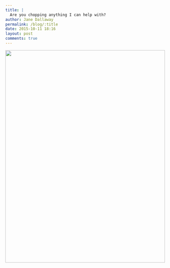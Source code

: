 ```yaml
---
title: |
  Are you chopping anything I can help with?
author: Jane Dallaway
permalink: /blog/:title
date: 2015-10-11 18:16
layout: post
comments: true
---
```


<div><a href="//static.skitters.dallaway.com/tp_IMG_3935.JPG"><img src="//static.skitters.dallaway.com/tp_thumb_IMG_3935.JPG" width="500" height="667"/></a></div>



  




      
